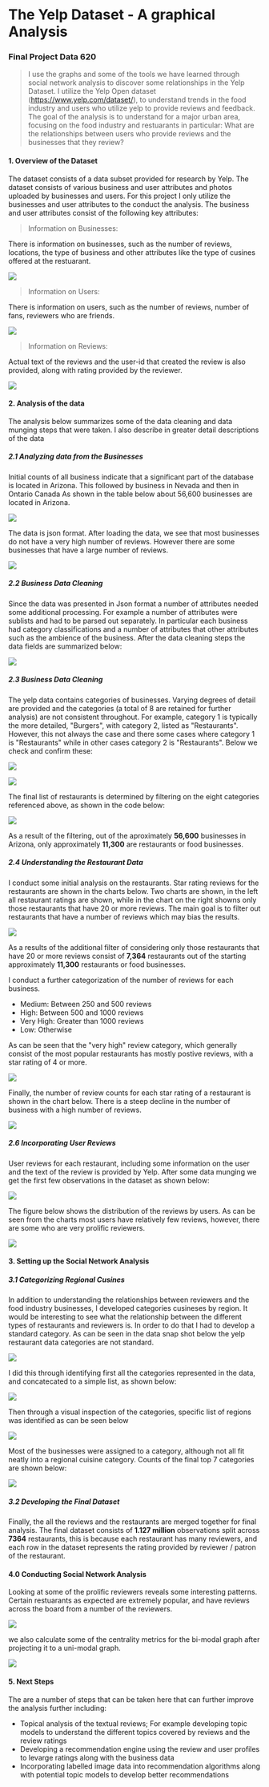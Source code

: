 # The Yelp Dataset - A graphical Analysis


### Final Project Data 620
> I use the graphs and some of the tools we have learned through social network analysis to discover some relationships in the Yelp Dataset.
I  utilize the Yelp Open dataset (https://www.yelp.com/dataset/), to understand trends in the food industry and users who utilize yelp to provide reviews and feedback. The goal of the analysis is to understand for a major urban area, focusing on the food industry and restuarants in particular: What are the relationships between users who provide reviews and the businesses that they review?  


#### 1. Overview of the Dataset

The dataset consists of a data subset provided for research by Yelp. The dataset consists of various business and user attributes and photos uploaded by businesses and users. For this project I only utilize the businesses and user attributes to the conduct the analysis. The business and user attributes consist of the following key attributes: 

> Information on Businesses:

There is information on businesses, such as the number of reviews, locations, the type of business and other attributes like the type of cusines offered at the restuarant.

![](images/business_sample.png)

> Information on Users:

There is information on users, such as the number of reviews, number of fans, reviewers who are friends.
 
![](images/users.png)

> Information on Reviews:

Actual text of the reviews and the user-id that created the review is also provided, along with rating provided by the reviewer. 

![](images/reviews.png)

#### 2. Analysis of the data
The analysis below summarizes some of the data cleaning and data munging steps that were taken. I also describe in greater detail descriptions of the data

##### 2.1 Analyzing data from the Businesses
Initial counts of all business indicate that a significant part of the database is located in Arizona. This followed by business in Nevada and then in Ontario Canada
As shown in the table below about 56,600 businesses are located in Arizona. 

![](images/business_counts.png)

The data is json format. After loading the data, we see that most businesses do not have a very high number of reviews.
However there are some businesses that have a large number of reviews. 

![](images/Business_reviews.png)


##### 2.2 Business Data Cleaning

Since the data was presented in Json format a number of attributes needed some additional processing. For example a number of 
attributes were sublists and had to be parsed out separately. In particular each business had category classifications and a number of 
attributes that other attributes such as the ambience of the business. After the data cleaning steps the data fields are summarized
below:

![](images/business_data.png) 


##### 2.3 Business Data Cleaning

The yelp data contains categories of businesses. Varying degrees of detail are provided and the categories (a total of 8 are retained for further analysis) are not consistent throughout. 
For example, category 1 is typically the more detailed, "Burgers", with category 2, listed as "Restaurants". However, this not always the case and there some cases where category 1 is "Restaurants" while in other cases category 2 is "Restaurants".
Below we check and confirm these:

![](images/rest1.png) 

![](images/rest2.png) 

The final list of restaurants is determined by filtering on the eight categories referenced above, as shown in the code below:

![](images/rest_filter.png) 


As a result of the filtering, out of the aproximately **56,600** businesses in Arizona, only approximately **11,300** are restaurants or food businesses.

##### 2.4 Understanding the Restaurant Data

I conduct some initial analysis on the restaurants. Star rating reviews for the restaurants are shown in the charts below. Two charts are shown, in the left
all restaurant ratings are shown, while in the chart on the right showns only those restaurants that have 20 or more reviews. The main goal is to filter out restaurants that have a number of reviews
which may bias the results.  

![](images/star_ratings.png) 


As a results of the additional filter of considering only those restaurants that have 20 or more reviews consist of **7,364** restaurants out of the starting approximately **11,300** restaurants or food businesses. 

I conduct a further categorization of the number of reviews for each business. 

- Medium: Between 250 and 500 reviews
- High: Between 500 and 1000 reviews
- Very High: Greater than 1000 reviews
- Low: Otherwise

As can be seen that the "very high" review category, which generally consist of the most popular restaurants has mostly postive reviews, with a star rating of 4 or more.
  

![](images/rating_by_cat.png) 


Finally, the number of review counts for each star rating of a restaurant is shown in the chart below. There is a steep decline in the number of business with a high number of reviews.


![](images/rating_review_count.png) 


##### 2.6 Incorporating User Reviews
User reviews for each restaurant, including some information on the user and the text of the review is provided by Yelp. After some data munging we get the first few observations in the dataset as shown below:

![](images/user_data.png) 

The figure below shows the distribution of the reviews by users. As can be seen from the charts most users have relatively few reviews, however, there are some who are very prolific reviewers. 

![](images/user_reviews.png) 


#### 3. Setting up the Social Network Analysis 

##### 3.1 Categorizing Regional Cusines
In addition to understanding the relationships between reviewers and the food industry businesses, I developed categories cusineses by region. It would be interesting 
to see what the relationship between the different types of restaurants and reviewers is. In order to do that I had to develop a standard category. As can be seen 
in the data snap shot below the yelp restaurant data categories are not standard. 

![](images/region_cat.png) 

I did this through identifying first all the categories represented in the data, and concatecated to a simple list, as shown below:

![](images/region_cat2.png) 

Then through a visual inspection of the categories, specific list of regions was identified as can be seen below

![](images/region_cat_defs.png) 

Most of the businesses were assigned to a category, although not all fit neatly into a regional cuisine category. Counts of the final top 7 categories are shown below:

![](images/region_cat_top5.png) 


##### 3.2 Developing the Final Dataset

Finally, the all the reviews and the restaurants are merged together for final analysis. The final dataset consists of **1.127 million** observations split across **7364** restaurants, this is because each restaurant
has many reviewers, and each row in the dataset represents the rating provided by reviewer / patron of the restaurant. 


#### 4.0 Conducting Social Network Analysis 

Looking at some of the prolific reviewers reveals some interesting patterns. Certain restuarants as expected are extremely popular,
and have reviews across the board from a number of the reviewers. 

![](images/cliques.png)

we also calculate some of the centrality metrics for the bi-modal graph after projecting it to a uni-modal graph. 

![](images/between_centrality.png)

#### 5. Next Steps

The are a number of steps that can be taken here that can further improve the analysis further including: 
- Topical analysis of the textual reviews; For example developing topic models to understand the different topics covered by reviews and the review ratings
- Developing a recommendation engine using the review and user profiles to levarge ratings along with the business data
- Incorporating labelled image data into recommendation algorithms along with potential topic models to develop better recommendations



